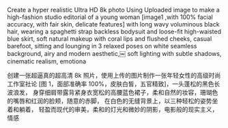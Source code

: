 Create a hyper realistic Ultra HD 8k photo Using Uploaded image to make a high-fashion studio editorial of a young woman
[image1 ,with 100% facial accuracy, with fair skin, delicate features] with long wavy voluminous black hair, 
wearing a spaghetti strap backless bodysuit and loose-fit high-waisted blue skirt, soft natural makeup with coral lips and flushed cheeks, casual barefoot, 
sitting and lounging in 3 relaxed poses on white seamless background, 
airy and modern aesthetic,￼ soft lighting with subtle shadows, cinematic realism, emotiona

创建一张超逼真的超高清 8k 照片，使用上传的图片制作一张年轻女性的高级时尚工作室社论
[图 1，面部准确率 100%，皮肤白皙，五官精致]，一头蓬松的黑色长波浪发，
身穿细肩带露背紧身衣宽松的高腰蓝色裙子，柔和自然的妆容，珊瑚色的嘴唇和红润的脸颊，随意的赤脚，
在白色的无缝背景上，以三种轻松的姿势坐着和躺着，
轻盈而现代的审美，柔和的灯光和微妙的阴影，电影般的现实主义，情感
